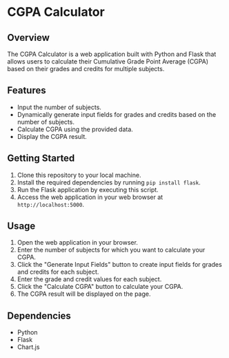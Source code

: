 # CGPA Calculator

## Overview

The CGPA Calculator is a web application built with Python and Flask that allows users to calculate their Cumulative Grade Point Average (CGPA) based on their grades and credits for multiple subjects. 

## Features

- Input the number of subjects.
- Dynamically generate input fields for grades and credits based on the number of subjects.
- Calculate CGPA using the provided data.
- Display the CGPA result.
  
## Getting Started

1. Clone this repository to your local machine.
2. Install the required dependencies by running `pip install flask`.
3. Run the Flask application by executing this script.
4. Access the web application in your web browser at `http://localhost:5000`.

## Usage

1. Open the web application in your browser.
2. Enter the number of subjects for which you want to calculate your CGPA.
3. Click the "Generate Input Fields" button to create input fields for grades and credits for each subject.
4. Enter the grade and credit values for each subject.
5. Click the "Calculate CGPA" button to calculate your CGPA.
6. The CGPA result will be displayed on the page.

## Dependencies

- Python
- Flask
- Chart.js
